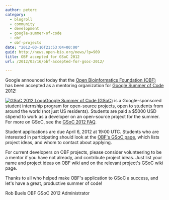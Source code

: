 ```yaml
---
author: peterc
category:
  - blogroll
  - community
  - development
  - google-summer-of-code
  - obf
  - obf-projects
date: "2012-03-16T21:53:04+00:00"
guid: http://news.open-bio.org/news/?p=909
title: OBF accepted for GSoC 2012
url: /2012/03/16/obf-accepted-for-gsoc-2012/

---
```

Google announced today that the [Open Bioinformatics Foundation (OBF)](http://open-bio.org/) has been accepted as a mentoring organization for [Google Summer of Code 2012](http://www.google-melange.com/gsoc/homepage/google/gsoc2012)!

[![GSoC 2012 Logo](http://code.google.com/images/GSoC2012_300x200.png)](http://code.google.com/soc/)[Google Summer of Code (GSoC)](http://code.google.com/soc/) is a Google-sponsored student internship program for open-source projects, open to students from around the world (not just US residents). Students are paid a $5000 USD stipend to work as a developer on an open-source project for the summer. For more on GSoC, see the [GSoC 2012 FAQ](http://www.google-melange.com/document/show/gsoc_program/google/gsoc2012/faqs).

Student applications are due April 6, 2012 at 19:00 UTC. Students who are interested in participating should look at the [OBF's GSoC page](http://open-bio.org/wiki/Google_Summer_of_Code), which lists project ideas, and whom to contact about applying.

For current developers on OBF projects, please consider volunteering to be a mentor if you have not already, and contribute project ideas. Just list your name and project ideas on OBF wiki and on the relevant project's GSoC wiki page.

Thanks to all who helped make OBF's application to GSoC a success, and let's have a great, productive summer of code!

Rob Buels
OBF GSoC 2012 Administrator
